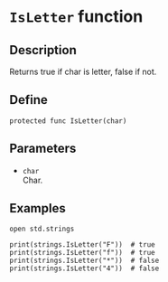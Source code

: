 # ``IsLetter`` function

## Description
Returns true if char is letter, false if not.

## Define
```
protected func IsLetter(char)
```

## Parameters
+ ``char`` <br>
Char.

## Examples
```
open std.strings

print(strings.IsLetter("F"))  # true
print(strings.IsLetter("f"))  # true
print(strings.IsLetter("*"))  # false
print(strings.IsLetter("4"))  # false
```
